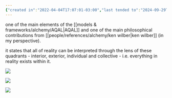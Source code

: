 ```yaml
---
{"created in":"2022-04-04T17:07:01-03:00","last tended to":"2024-09-29T14:32:45-03:00","aliases":["quadrants","ken wilber's quadrants","ken wilber's four quadrants","integral theory's quadrants","integral theory's four quadrants"],"tags":["alchemy","integraltheory","🌿","framework"],"dg-publish":true,"notestage":["🌿"],"relevancescore":96,"created":"2022-04-04T17:07:01.878-03:00","updated":"2025-01-22T15:49:40.980-03:00","permalink":"/models-and-frameworks/design/four-quadrants/","dgPassFrontmatter":true}
---
```


one of the main elements of the [[models & frameworks/alchemy/AQAL\|AQAL]] and one of the main philosophical contributions from [[people/references/alchemy/ken wilber\|ken wilber]] (in my perspective).

it states that all of reality can be interpreted through the lens of these quadrants - interior, exterior, individual and collective - i.e. everything in reality exists within it.

<!--![four quadrants visualization 2.gif](/img/user/images/models%20&%20frameworks/four%20quadrants%20visualization%202.gif)-->
![](https://i.imgur.com/VMuWtSw.gif)

<!--![4 quadrants.jpg](/img/user/images/models%20&%20frameworks/4%20quadrants.jpg)-->
![](https://i.imgur.com/aOmWrxT.jpg)

<!--![four quadrants visualization.png](/img/user/images/models%20&%20frameworks/four%20quadrants%20visualization.png)-->
![](https://i.imgur.com/iSDsx2O.png)
